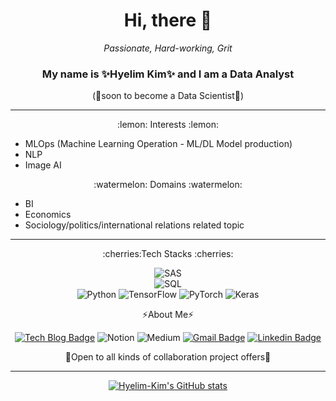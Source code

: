 
<html>
<div align=center>
  <h1>Hi, there 👋</h1>
  <em>Passionate, Hard-working, Grit</em> 

### **My name is ✨Hyelim Kim✨ and I am a Data Analyst** 
(🌱soon to become a Data Scientist🌱) 
  </div>
 
<hr/>

  <div align=center>
:lemon: Interests :lemon:   
    </div>
<ul>
<li>MLOps (Machine Learning Operation - ML/DL Model production)</li>  
<li>NLP</li>  
<li>Image AI</li>  
</ul>
  
<div align=center>
:watermelon: Domains :watermelon: 
  </div>
<ul>
  <li>BI</li>
  <li>Economics</li> 
  <li>Sociology/politics/international relations related topic</li> 
</ul>
 
<hr/>

  <div align=center>
:cherries:Tech Stacks :cherries:

 ![SAS](http://img.shields.io/badge/SAS-CC6699?style=flat-square&logoColor=white)  
 ![SQL](http://img.shields.io/badge/SQL-F80000?style=flat-square&logo=Oracle&logoColor=white)  
 ![Python](http://img.shields.io/badge/Python-3776AB?style=flat-square&logo=Python&logoColor=white)
 ![TensorFlow](http://img.shields.io/badge/TensorFlow-FF6F00?style=flat-square&logo=TensorFlow&logoColor=white)
 ![PyTorch](http://img.shields.io/badge/PyTorch-EE4C2C?style=flat-square&logo=PyTorch&logoColor=white)
 ![Keras](http://img.shields.io/badge/Keras-D000002C?style=flat-square&logo=Keras&logoColor=white)


⚡About Me⚡ 

 [![Tech Blog Badge](http://img.shields.io/badge/-Tech%20blog-black?style=flat-square&logo=github&link=https://hyelim-kim1028.github.io/)](https://hyelim-kim1028.github.io/)
 ![Notion](http://img.shields.io/badge/Notion-Black?style=flat-square&logo=Notion&logoColor=white)
 ![Medium](http://img.shields.io/badge/Medium-Black?style=flat-square&logo=Medium&logoColor=white)
 [![Gmail Badge](https://img.shields.io/badge/Gmail-d14836?style=flat-square&logo=Gmail&logoColor=white&link=mailto:hye.kim@obf.ateneo.edu)](mailto:hye.kim@obf.ateneo.edu)
 [![Linkedin Badge](https://img.shields.io/badge/-LinkedIn-blue?style=flat-square&logo=Linkedin&logoColor=white&link=https://www.linkedin.com/in/hyelim-kim-55b580132/)](https://www.linkedin.com/in/hyelim-kim-55b580132/)
	  
👯Open to all kinds of collaboration project offers👯

<hr/>

[![Hyelim-Kim's GitHub stats](https://github-readme-stats.vercel.app/api?username=hyelim-kim1028&theme=nightowl)](https://github.com/hyelim-kim1028/github-readme-stats)
  
  </div>
  </html>
